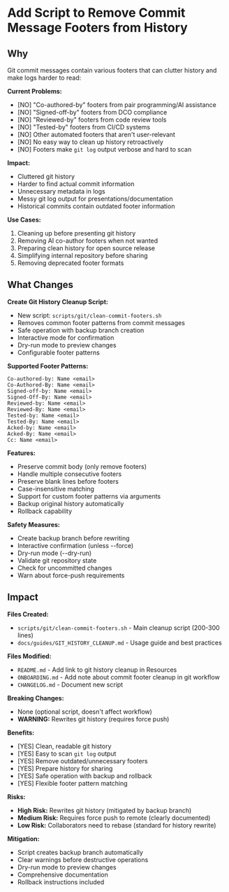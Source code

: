 # Add Script to Remove Commit Message Footers from History

## Why

Git commit messages contain various footers that can clutter history and make logs harder to read:

**Current Problems:**
- [NO] "Co-authored-by" footers from pair programming/AI assistance
- [NO] "Signed-off-by" footers from DCO compliance
- [NO] "Reviewed-by" footers from code review tools
- [NO] "Tested-by" footers from CI/CD systems
- [NO] Other automated footers that aren't user-relevant
- [NO] No easy way to clean up history retroactively
- [NO] Footers make `git log` output verbose and hard to scan

**Impact:**
- Cluttered git history
- Harder to find actual commit information
- Unnecessary metadata in logs
- Messy git log output for presentations/documentation
- Historical commits contain outdated footer information

**Use Cases:**
1. Cleaning up before presenting git history
2. Removing AI co-author footers when not wanted
3. Preparing clean history for open source release
4. Simplifying internal repository before sharing
5. Removing deprecated footer formats

## What Changes

**Create Git History Cleanup Script:**
- New script: `scripts/git/clean-commit-footers.sh`
- Removes common footer patterns from commit messages
- Safe operation with backup branch creation
- Interactive mode for confirmation
- Dry-run mode to preview changes
- Configurable footer patterns

**Supported Footer Patterns:**
```
Co-authored-by: Name <email>
Co-Authored-By: Name <email>
Signed-off-by: Name <email>
Signed-Off-By: Name <email>
Reviewed-by: Name <email>
Reviewed-By: Name <email>
Tested-by: Name <email>
Tested-By: Name <email>
Acked-by: Name <email>
Acked-By: Name <email>
Cc: Name <email>
```

**Features:**
- Preserve commit body (only remove footers)
- Handle multiple consecutive footers
- Preserve blank lines before footers
- Case-insensitive matching
- Support for custom footer patterns via arguments
- Backup original history automatically
- Rollback capability

**Safety Measures:**
- Create backup branch before rewriting
- Interactive confirmation (unless --force)
- Dry-run mode (--dry-run)
- Validate git repository state
- Check for uncommitted changes
- Warn about force-push requirements

## Impact

**Files Created:**
- `scripts/git/clean-commit-footers.sh` - Main cleanup script (200-300 lines)
- `docs/guides/GIT_HISTORY_CLEANUP.md` - Usage guide and best practices

**Files Modified:**
- `README.md` - Add link to git history cleanup in Resources
- `ONBOARDING.md` - Add note about commit footer cleanup in git workflow
- `CHANGELOG.md` - Document new script

**Breaking Changes:**
- None (optional script, doesn't affect workflow)
- **WARNING:** Rewrites git history (requires force push)

**Benefits:**
- [YES] Clean, readable git history
- [YES] Easy to scan `git log` output
- [YES] Remove outdated/unnecessary footers
- [YES] Prepare history for sharing
- [YES] Safe operation with backup and rollback
- [YES] Flexible footer pattern matching

**Risks:**
- **High Risk:** Rewrites git history (mitigated by backup branch)
- **Medium Risk:** Requires force push to remote (clearly documented)
- **Low Risk:** Collaborators need to rebase (standard for history rewrite)

**Mitigation:**
- Script creates backup branch automatically
- Clear warnings before destructive operations
- Dry-run mode to preview changes
- Comprehensive documentation
- Rollback instructions included
